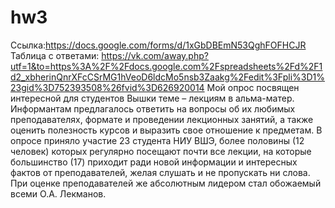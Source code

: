 # hw3
Ссылка:https://docs.google.com/forms/d/1xGbDBEmN53QghFOFHCJR
Таблица с ответами: https://vk.com/away.php?utf=1&to=https%3A%2F%2Fdocs.google.com%2Fspreadsheets%2Fd%2F1d2_xbherinQnrXFcCSrMG1hVeoD6ldcMo5nsb3Zaakg%2Fedit%3Fpli%3D1%23gid%3D752393508%26fvid%3D626920014
Мой опрос посвящен интересной для студентов Вышки теме – лекциям в альма-матер. Информантам предлагалось ответить на вопросы об их любимых преподавателях, формате и проведении лекционных занятий, а также оценить полезность курсов и выразить свое отношение к предметам. 
В опросе приняло участие 23 студента НИУ ВШЭ, более половины (12 человек) которых регулярно посещают почти все лекции, на которые большинство (17) приходит ради новой информации и интересных фактов от преподавателей, желая слушать и не пропускать ни слова. При оценке преподавателей же абсолютным лидером стал обожаемый всеми О.А. Лекманов.
